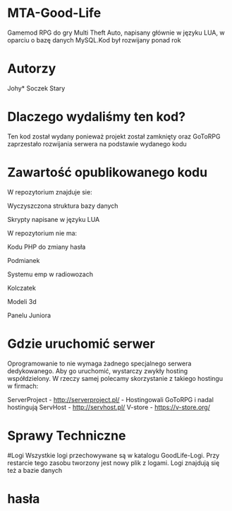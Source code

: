 # MTA-Good-Life
Gamemod RPG do gry Multi Theft Auto, napisany głównie w języku LUA, w oparciu o bazę danych MySQL.Kod był rozwijany ponad rok
# Autorzy

Johy*
Soczek
Stary
# Dlaczego wydaliśmy ten kod?

Ten kod został wydany ponieważ projekt został zamknięty oraz GoToRPG zaprzestało rozwijania serwera na podstawie wydanego kodu
# Zawartość opublikowanego kodu

W repozytorium znajduje sie:

Wyczyszczona struktura bazy danych

Skrypty napisane w języku LUA

W repozytorium nie ma:

Kodu PHP do zmiany hasła

Podmianek

Systemu emp w radiowozach

Kolczatek

Modeli 3d

Panelu Juniora

# Gdzie uruchomić serwer

Oprogramowanie to nie wymaga żadnego specjalnego serwera dedykowanego. Aby go uruchomić, wystarczy zwykły hosting współdzielony. W rzeczy samej polecamy skorzystanie z takiego hostingu w firmach:

ServerProject - http://serverproject.pl/ - Hostingowali GoToRPG i nadal hostingują
ServHost - http://servhost.pl/
V-store - https://v-store.org/

# Sprawy Techniczne

#Logi
Wszystkie logi przechowywane są w katalogu GoodLife-Logi. Przy restarcie tego zasobu tworzony jest nowy plik z logami. Logi znajdują się też a bazie danych

# hasła
